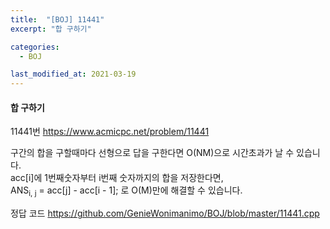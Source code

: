 ```yaml
---
title:  "[BOJ] 11441"
excerpt: "합 구하기"

categories:
  - BOJ

last_modified_at: 2021-03-19
---
```


#### 합 구하기

11441번 <https://www.acmicpc.net/problem/11441>

구간의 합을 구할때마다 선형으로 답을 구한다면 O(NM)으로 시간초과가 날 수 있습니다.<br>
acc[i]에 1번째숫자부터 i번째 숫자까지의 합을 저장한다면,<br>
ANS<sub>i, j</sub> = acc[j] - acc[i - 1]; 로 O(M)만에 해결할 수 있습니다.

정답 코드 <https://github.com/GenieWonimanimo/BOJ/blob/master/11441.cpp>